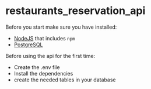 # restaurants_reservation_api

Before you start make sure you have installed:

- [NodeJS](https://www.npmjs.com/) that includes `npm`
- [PostgreSQL](https://www.postgresql.org/)

Before using the api for the first time:

- Create the .env file
- Install the dependencies
- create the needed tables in your database


